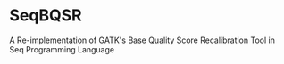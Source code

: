 # SeqBQSR
A Re-implementation of GATK's Base Quality Score Recalibration Tool in Seq Programming Language
